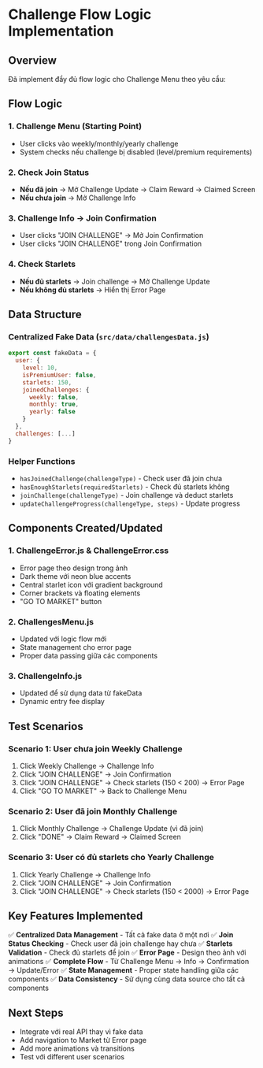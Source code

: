# Challenge Flow Logic Implementation

## Overview
Đã implement đầy đủ flow logic cho Challenge Menu theo yêu cầu:

## Flow Logic

### 1. Challenge Menu (Starting Point)
- User clicks vào weekly/monthly/yearly challenge
- System checks nếu challenge bị disabled (level/premium requirements)

### 2. Check Join Status
- **Nếu đã join** → Mở Challenge Update → Claim Reward → Claimed Screen
- **Nếu chưa join** → Mở Challenge Info

### 3. Challenge Info → Join Confirmation
- User clicks "JOIN CHALLENGE" → Mở Join Confirmation
- User clicks "JOIN CHALLENGE" trong Join Confirmation

### 4. Check Starlets
- **Nếu đủ starlets** → Join challenge → Mở Challenge Update
- **Nếu không đủ starlets** → Hiển thị Error Page

## Data Structure

### Centralized Fake Data (`src/data/challengesData.js`)
```javascript
export const fakeData = {
  user: {
    level: 10,
    isPremiumUser: false,
    starlets: 150,
    joinedChallenges: {
      weekly: false,
      monthly: true,
      yearly: false
    }
  },
  challenges: [...]
}
```

### Helper Functions
- `hasJoinedChallenge(challengeType)` - Check user đã join chưa
- `hasEnoughStarlets(requiredStarlets)` - Check đủ starlets không
- `joinChallenge(challengeType)` - Join challenge và deduct starlets
- `updateChallengeProgress(challengeType, steps)` - Update progress

## Components Created/Updated

### 1. ChallengeError.js & ChallengeError.css
- Error page theo design trong ảnh
- Dark theme với neon blue accents
- Central starlet icon với gradient background
- Corner brackets và floating elements
- "GO TO MARKET" button

### 2. ChallengesMenu.js
- Updated với logic flow mới
- State management cho error page
- Proper data passing giữa các components

### 3. ChallengeInfo.js
- Updated để sử dụng data từ fakeData
- Dynamic entry fee display

## Test Scenarios

### Scenario 1: User chưa join Weekly Challenge
1. Click Weekly Challenge → Challenge Info
2. Click "JOIN CHALLENGE" → Join Confirmation
3. Click "JOIN CHALLENGE" → Check starlets (150 < 200) → Error Page
4. Click "GO TO MARKET" → Back to Challenge Menu

### Scenario 2: User đã join Monthly Challenge
1. Click Monthly Challenge → Challenge Update (vì đã join)
2. Click "DONE" → Claim Reward → Claimed Screen

### Scenario 3: User có đủ starlets cho Yearly Challenge
1. Click Yearly Challenge → Challenge Info
2. Click "JOIN CHALLENGE" → Join Confirmation
3. Click "JOIN CHALLENGE" → Check starlets (150 < 2000) → Error Page

## Key Features Implemented

✅ **Centralized Data Management** - Tất cả fake data ở một nơi
✅ **Join Status Checking** - Check user đã join challenge hay chưa
✅ **Starlets Validation** - Check đủ starlets để join
✅ **Error Page** - Design theo ảnh với animations
✅ **Complete Flow** - Từ Challenge Menu → Info → Confirmation → Update/Error
✅ **State Management** - Proper state handling giữa các components
✅ **Data Consistency** - Sử dụng cùng data source cho tất cả components

## Next Steps
- Integrate với real API thay vì fake data
- Add navigation to Market từ Error page
- Add more animations và transitions
- Test với different user scenarios

